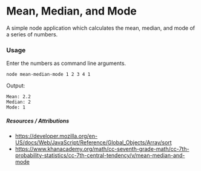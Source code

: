 Mean, Median, and Mode
========================

A simple node application which calculates the mean, median, and mode of a series of numbers.

### Usage

Enter the numbers as command line arguments.
```
node mean-median-mode 1 2 3 4 1
```

Output:
```
Mean: 2.2
Median: 2
Mode: 1
```


##### Resources / Attributions
  * https://developer.mozilla.org/en-US/docs/Web/JavaScript/Reference/Global_Objects/Array/sort
  * https://www.khanacademy.org/math/cc-seventh-grade-math/cc-7th-probability-statistics/cc-7th-central-tendency/v/mean-median-and-mode
